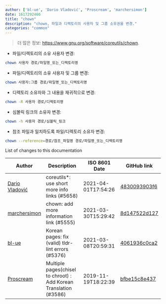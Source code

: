```yaml
---
author: ['bl-ue', 'Dario Vladović', 'Proscream', 'marchersimon']
date: 1617292466
title: "chown"
description: "chown, 파일과 디렉토리의 사용자 및 그룹 소유권을 변경."
categories: "common"
---
```

> 더 많은 정보: <https://www.gnu.org/software/coreutils/chown>.

- 파일/디렉토리의 소유 사용자 변경:

```bash
chown 사용자 경로/파일명_또는_디렉토리명
```

- 파일/디렉토리의 소유 사용자 및 그룹 변경:

```bash
chown 사용자:그룹 경로/파일명_또는_디렉토리명
```

- 디렉토리 소유자와 그 내용을 재귀적으로 변경:

```bash
chown -R 사용자 경로/디렉토리명
```

- 심볼릭 링크의 소유자 변경:

```bash
chown -h 사용자 경로/심볼릭_링크
```

- 참조 파일과 일치하도록 파일/디렉토리 소유자 변경:

```bash
chown --reference=경로/참조_파일명 경로/파일명_또는_디렉토리명
```
List of changes to this documentation


Author | Description | ISO 8601 Date | GitHub link
------|-----|-----|-----
[Dario Vladović](mailto:d.vladimyr@gmail.com) | coreutils*: use short more info links (#5658) | 2021-04-01T17:54:26 | [4830093903f6](https://github.com/tldr-pages/tldr/commit/4830093903f66ccf3ebbc2ecf477286e45edac59)
[marchersimon](mailto:50295997+marchersimon@users.noreply.github.com) | chown: add more information link (#5555) | 2021-03-30T15:29:42 | [8d147522d127](https://github.com/tldr-pages/tldr/commit/8d147522d127f65aca087b791bf2deb46a43f59d)
[bl-ue](mailto:54780737+bl-ue@users.noreply.github.com) | Korean pages: fix (valid) tldr-lint errors (#5376) | 2021-03-08T20:59:31 | [4061936c0ca2](https://github.com/tldr-pages/tldr/commit/4061936c0ca2344cc9beb92218dbf02e583fee83)
[Proscream](mailto:proscream@naver.com) | Multiple pages(chisel to chroot) : Add Korean Translation (#3586) | 2019-11-19T18:22:39 | [bfbe15c8e437](https://github.com/tldr-pages/tldr/commit/bfbe15c8e4378a26e43b9dfe6f4ce65e2222df02)

